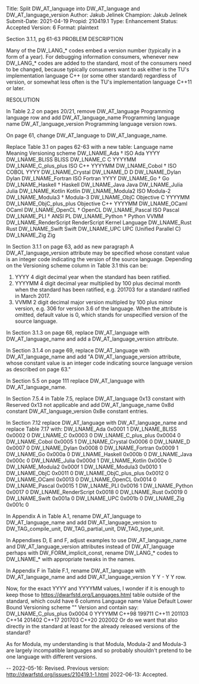 Title:       Split DW_AT_language into DW_AT_language and DW_AT_language_version
Author:      Jakub Jelinek
Champion:    Jakub Jelinek
Submit-Date: 2021-04-19
Propid:      210419.1
Type:        Enhancement
Status:      Accepted
Version:     6
Format:      plaintext

Section 3.1.1, pg 61-63
PROBLEM DESCRIPTION

Many of the DW_LANG_* codes embed a version number (typically in
a form of a year).  For debugging information consumers, whenever
new DW_LANG_* codes are added to the standard, most of the consumers
need to be changed, because typically consumers want to ask either
is the TU's implementation language C++ (or some other standard)
regardless of version, or somewhat less often is the TU's implementation
language C++11 or later.

RESOLUTION

In Table 2.2 on pages 20/21, remove
DW_AT_language  Programming language
row and add
DW_AT_language_name Programming language name
DW_AT_language_version  Programming language version
rows.

On page 61, change DW_AT_language to DW_AT_language_name.

Replace Table 3.1 on pages 62-63 with a new table:
Language name   Meaning Versioning scheme
DW_LNAME_Ada †   ISO Ada YYYY
DW_LNAME_BLISS  BLISS
DW_LNAME_C  C   YYYYMM
DW_LNAME_C_plus_plus    ISO C++ YYYYMM
DW_LNAME_Cobol † ISO COBOL   YYYY
DW_LNAME_Crystal
DW_LNAME_D  D
DW_LNAME_Dylan  Dylan
DW_LNAME_Fortran    ISO Fortran YYYY
DW_LNAME_Go †    Go
DW_LNAME_Haskell †   Haskell
DW_LNAME_Java   Java
DW_LNAME_Julia  Julia
DW_LNAME_Kotlin Kotlin
DW_LNAME_Modula2    ISO Modula-2
DW_LNAME_Modula3 †   Modula-3
DW_LNAME_ObjC   Objective C YYYYMM
DW_LNAME_ObjC_plus_plus Objective C++   YYYYMM
DW_LNAME_OCaml  OCaml
DW_LNAME_OpenCL †    OpenCL
DW_LNAME_Pascal ISO Pascal
DW_LNAME_PLI †   ANSI PL
DW_LNAME_Python †    Python  VVMM
DW_LNAME_RenderScript   RenderScript Kernel Language
DW_LNAME_Rust   Rust
DW_LNAME_Swift  Swift
DW_LNAME_UPC    UPC (Unified Parallel C)
DW_LNAME_Zig    Zig

In Section 3.1.1 on page 63, add as new paragraph
A DW_AT_language_version attribute may be specified whose constant value
is an integer code indicating the version of the source language.
Depending on the Versioning scheme column in Table 3.1 this can be:
1. YYYY 4 digit decimal year when the standard has been ratified.
2. YYYYMM 4 digit decimal year multiplied by 100 plus decimal month
when the standard has been ratified, e.g. 201703 for a standard ratified
in March 2017.
3. VVMM 2 digit decimal major version multipled by 100 plus minor version,
e.g. 306 for version 3.6 of the language.
When the attribute is omitted, default value is 0, which stands for
unspecified version of the source language.

In Section 3.1.3 on page 68, replace DW_AT_language with DW_AT_language_name 
and add a DW_AT_language_version attribute.

In Section 3.1.4 on page 69, replace DW_AT_language with DW_AT_language_name
and add
"A DW_AT_language_version attribute, whose constant value is an integer code
indicating source language version as described on page 63."

In Section 5.5 on page 111 replace DW_AT_language with DW_AT_language_name.

In Section 7.5.4 in Table 7.5, replace
DW_AT_language  0x13    constant
with
Reserved    0x13    not applicable
and add
DW_AT_language_name 0x8d    constant
DW_AT_language_version  0x8e    constant
entries.

In Section 7.12 replace DW_AT_language with DW_AT_language_name and
replace Table 7.17 with:
DW_LNAME_Ada    0x0001  1
DW_LNAME_BLISS  0x0002  0
DW_LNAME_C  0x0003  0
DW_LNAME_C_plus_plus    0x0004  0
DW_LNAME_Cobol  0x0005  1
DW_LNAME_Crystal    0x0006  0
DW_LNAME_D  0x0007  0
DW_LNAME_Dylan  0x0008  0
DW_LNAME_Fortran    0x0009  1
DW_LNAME_Go 0x000a  0
DW_LNAME_Haskell    0x000b  0
DW_LNAME_Java   0x000c  0
DW_LNAME_Julia  0x000d  1
DW_LNAME_Kotlin 0x000e  0
DW_LNAME_Modula2    0x000f  1
DW_LNAME_Modula3    0x0010  1
DW_LNAME_ObjC   0x0011  0
DW_LNAME_ObjC_plus_plus 0x0012  0
DW_LNAME_OCaml  0x0013  0
DW_LNAME_OpenCL 0x0014  0
DW_LNAME_Pascal 0x0015  1
DW_LNAME_PLI    0x0016  1
DW_LNAME_Python 0x0017  0
DW_LNAME_RenderScript   0x0018  0
DW_LNAME_Rust   0x0019  0
DW_LNAME_Swift  0x001a  0
DW_LNAME_UPC    0x001b  0
DW_LNAME_Zig    0x001c  0

In Appendix A in Table A.1, rename DW_AT_language to DW_AT_language_name
and add DW_AT_language_version to DW_TAG_compile_unit, DW_TAG_partial_unit,
DW_TAG_type_unit.

In Appendixes D, E and F, adjust examples to use DW_AT_language_name and
DW_AT_language_version attributes instead of DW_AT_language perhaps with
DW_FORM_implicit_const, rename DW_LANG_* codes to DW_LNAME_* with
appropriate tweaks in the names.

In Appendix F in Table F.1, rename DW_AT_language with DW_AT_language_name
and add
DW_AT_language_version  Y   Y   -   Y   Y
row.

Now, for the exact YYYY and YYYYMM values, I wonder if it is enough to
keep those to https://dwarfstd.org/Languages.html table outside of the
standard, which could have
6 columns
Language name   Value   Default Lower Bound Versioning scheme   ""    Version
and contain say:
DW_LNAME_C_plus_plus    0x0004  0   YYYYMM  C++98   199711
                        C++11   201103
                        C++14   201402
                        C++17   201703
                        C++20   202002
Or do we want that also directly in the standard at least for the already
released versions of the standard?

As for Modula, my understanding is that Modula, Modula-2 and Modula-3 are
largely incompatible languages and so probably shouldn't pretend to be one
language with different versions.

--
2022-05-16: Revised.  Previous version: http://dwarfstd.org/issues/210419.1-1.html
2022-06-13: Accepted.
